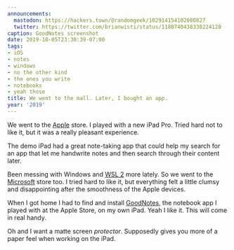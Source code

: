 ```yaml
---
announcements:
  mastodon: https://hackers.town/@randomgeek/102914154102080827
  twitter: https://twitter.com/brianwisti/status/1180740438338224128
caption: GoodNotes screenshot
date: 2019-10-05T23:30:39-07:00
tags:
- iOS
- notes
- windows
- no the other kind
- the ones you write
- notebooks
- yeah those
title: We went to the mall. Later, I bought an app.
year: '2019'
---
```


We went to the [Apple][] store. I played with a new iPad Pro. Tried hard not to like it, but it was a really
pleasant experience.

The demo iPad had a great note-taking app that could help my search for an app that let me handwrite notes and
then search through their content later.

[Apple]: https://apple.com

Been messing with Windows and [WSL 2][] more lately. So we went to the [Microsoft][] store too. I tried hard
to like it, but everything felt a little clumsy and disappointing after the smoothness of the Apple devices.

[WSL 2]: /hashtags/wsl
[Microsoft]: https://microsoft.com

When I got home I had to find and install [GoodNotes][], the notebook app I played with at the Apple Store, on
my own iPad. Yeah I like it. This will come in real handy.

[GoodNotes]: https://www.goodnotes.com/

Oh and I want a matte screen *protector*. Supposedly gives you more of a paper feel when working on the iPad.
